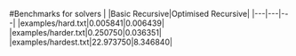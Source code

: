 #Benchmarks for solvers
| |Basic Recursive|Optimised Recursive|
|---|---|---|
|examples/hard.txt|0.005841|0.006439|
|examples/harder.txt|0.250750|0.036351|
|examples/hardest.txt|22.973750|8.346840|